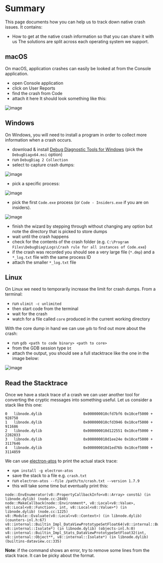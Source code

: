 # Summary
This page documents how you can help us to track down native crash issues. It contains:
- How to get at the native crash information so that you can share it with us
The solutions are split across each operating system we support.

## macOS
On macOS, application crashes can easily be looked at from the Console application.
* open Console application
* click on User Reports
* find the crash from Code
* attach it here
It should look something like this:

![image](https://cloud.githubusercontent.com/assets/900690/24793769/89c9ef12-1b83-11e7-83b6-b7e1bfafab1a.png)

## Windows
On Windows, you will need to install a program in order to collect more information when a crash occurs.
* download & install [Debug Diagnostic Tools for Windows](https://www.microsoft.com/en-us/download/details.aspx?id=49924) (pick the `DebugDiagx64.msi` option)
* run `DebugDiag 2 Collection`
* select to capture crash dumps:

![image](https://user-images.githubusercontent.com/900690/33835293-492352f2-de86-11e7-91cf-73cca332610d.png)
* pick a specific process:

![image](https://user-images.githubusercontent.com/900690/33835320-62e52012-de86-11e7-88aa-08298ff3fa00.png)
* pick the first `Code.exe` process (or `Code - Insiders.exe` if you are on insiders).

![image](https://user-images.githubusercontent.com/900690/33835702-9b6766ce-de87-11e7-8822-9e4d1bcaa87e.png)
* finish the wizard by stepping through without changing any option but note the directory that is picked to store dumps
* wait until the crash happens
* check for the contents of the crash folder (e.g. `C:\Program Files\DebugDiag\Logs\Crash rule for all instances of Code.exe`)
* if the crash was recorded you should see a very large file (`*.dmp`) and a `*_log.txt` file with the same process ID
* attach the smaller `*_log.txt` file

## Linux
On Linux we need to temporarily increase the limit for crash dumps. From a terminal:
* run `ulimit -c unlimited`
* then start code from the terminal
* wait for the crash
* watch for a file called `core` produced in the current working directory

With the core dump in hand we can use `gdb` to find out more about the crash:
* run `gdb <path to code binary> <path to core>`
* from the GDB session type `bt`
* attach the output, you should see a full stacktrace like the one in the image below:

![image](https://user-images.githubusercontent.com/900690/33883192-43ba0026-df3b-11e7-8ebc-e21f59058990.png)

## Read the Stacktrace
Once we have a stack trace of a crash we can user another tool for converting the cryptic messages into something useful. 
Let us consider a stack like this one:
```
0   libnode.dylib                 	0x000000010cfd7bf6 0x10cef5000 + 928758
1   libnode.dylib                 	0x000000010cfd3946 0x10cef5000 + 911686
2   libnode.dylib                 	0x000000010d122551 0x10cef5000 + 2282833
3   libnode.dylib                 	0x000000010d1ee24e 0x10cef5000 + 3117646
4   libnode.dylib                 	0x000000010d1ed76b 0x10cef5000 + 3114859
```

We can use [electron-atos](https://github.com/kevinsawicki/electron-atos) to print the actual stack trace:
* `npm install -g electron-atos`
* save the stack to a file e.g. `crash.txt`
* run `electron-atos --file /path/to/crash.txt --version 1.7.9`
* this will take some time but eventually print this:

```
node::EnvEnumerator(v8::PropertyCallbackInfo<v8::Array> const&) (in libnode.dylib) (node.cc:2849)
node::MakeCallback(node::Environment*, v8::Local<v8::Value>, v8::Local<v8::Function>, int, v8::Local<v8::Value>*) (in libnode.dylib) (node.cc:1225)
v8::Module::Evaluate(v8::Local<v8::Context>) (in libnode.dylib) (counters-inl.h:67)
v8::internal::Builtin_Impl_DataViewPrototypeSetFloat64(v8::internal::BuiltinArguments, v8::internal::Isolate*) (in libnode.dylib) (objects-inl.h:0)
v8::internal::Builtin_Impl_Stats_DataViewPrototypeSetFloat32(int, v8::internal::Object**, v8::internal::Isolate*) (in libnode.dylib) (builtins-dataview.cc:335)
```

**Note**: if the command shows an error, try to remove some lines from the stack trace. It can be picky about the format. 
